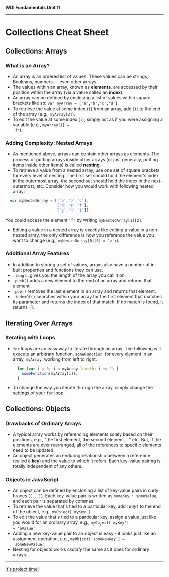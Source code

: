 **WDI Fundamentals Unit 11**

---

# Collections Cheat Sheet

## Collections: Arrays
### What is an Array?
  * An array is an ordered list of values. These values can be strings, Booleans,
  numbers — even other arrays.
  * The values within an array, known as **elements**, are accessed by their
  position within the array (via a value called an **index**).
  * An array can be defined by enclosing a list of values within square brackets
  like so: <code>var myArray = ['a','b','c','d']</code>.
  * To retrieve the value at some index (`i`) from an array, add `[`*i*`]` to the
  end of the array (e.g., `myArray[2]`).
  * To edit the value at some index (`i`), simply act as if you were assigning a
  variable (e.g., <code>myArray[1] = 'f'</code>).

### Adding Complexity: Nested Arrays
  * As mentioned above, arrays can contain other arrays as elements. The process of putting arrays inside other arrays (or just generally, putting items inside other items) is called **nesting**.
  * To retrieve a value from a nested array, use one set of square brackets for every level of nesting. The first set should hold the element's index in the outermost array, the second set should hold the index in the next-outermost, etc. Consider how you would work with following nested array:

  ```javascript
    var myNestedArray = [['a','b','c'],
                         ['d','e','f'],
                         ['g','h','i']];
  ```
  You could access the element `'f'` by writing `myNestedArray[1][2]`.
  * Editing a value in a nested array is exactly like editing a value in a non-nested array, the only difference is how you reference the value you want to change (e.g., <code>myNestedArray[0][3] = 'z';</code>).

### Additional Array Features
  * In addition to storing a set of values, arrays also have a number of in-built properties and functions they can use.
  * `.length` gives you the length of the array you call it on.
  * `.push()` adds a new element to the end of an array and returns that element.
  * `.pop()` removes the last element in an array and returns that element.
  * `.indexOf()` searches within your array for the first element that matches its parameter and returns the index of that match. If no match is found, it returns -1.

## Iterating Over Arrays
### Iterating with Loops
  * `for` loops are an easy way to iterate through an array. The following will execute an arbitrary function, `someFunction`, for every element in an array, `myArray`, working from left to right.

    ```javascript
      for (var i = 0; i < myArray.length; i += 1) {
        someFunction(myArray[i]);
      }
    ```
  * To change the way you iterate through the array, simply change the settings of your `for` loop.

## Collections: Objects
### Drawbacks of Ordinary Arrays
  * A typical array works by referencing elements solely based on their positions, e.g., "the first element, the second element... " etc. But, if the elements are ever rearranged, all of the references to specific elements need to be updated.
  * An object generates an enduring relationship between a reference (called a **key**) and the value to which it refers. Each key-value pairing is totally independent of any others.

### Objects in JavaScript
  * An object can be defined by enclosing a list of key-value pairs in curly braces (`{...}`). Each key-value pair is written as `someKey : someValue`, and each pair is separated by commas.
  * To retrieve the value that's tied to a particular key, add `[`*key*`]` to the end of the object, e.g., <code>myObject['myKey']</code>.
  * To edit the value that's tied to a particular key, assign a value just like you would for an ordinary array, e.g., <code>myObject['myKey'] = 'aValue'</code>.
  * Adding a new key-value pair to an object is easy - it looks just like an assignment operation, e.g., <code>myObject['someNewKey'] = 'someNewValue'</code>.
  * Nesting for objects works *exactly* the same as it does for ordinary arrays.

---
[It's project time!](12_assessment.md)
